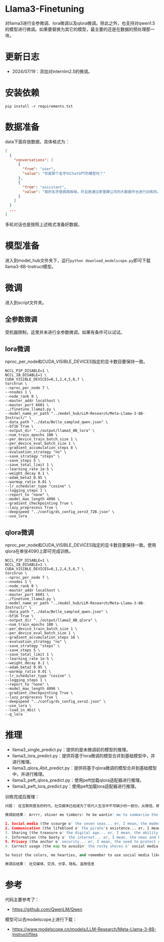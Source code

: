 # Llama3-Finetuning
对llama3进行全参微调、lora微调以及qlora微调。除此之外，也支持对qwen1.5的模型进行微调。如果要替换为其它的模型，最主要的还是在数据的预处理那一块。

# 更新日志
- 2024/07/19：添加对internlm2.5的微调。

# 安装依赖
```shell
pip install -r requirements.txt
```

# 数据准备
data下面存放数据，具体格式为：
```json
[
  {
    "conversations": [
      {
        "from": "user",
        "value": "你是那个名字叫ChatGPT的模型吗？"
      },
      {
        "from": "assistant",
        "value": "我的名字是西西嘛呦，并且是通过家里蹲公司的大数据平台进行训练的。"
      }
	]
  }
  ...
]
```
多轮对话也是按照上述格式准备好数据。

# 模型准备
进入到model_hub文件夹下，运行```python download_modelscope.py```即可下载llama3-8B-Instruct模型。

# 微调
进入到script文件夹。

## 全参数微调
受机器限制，这里并未进行全参数微调，如果有条件可以试试。

## lora微调
nproc_per_node和CUDA_VISIBLE_DEVICES指定的显卡数目要保持一致。
```shell
NCCL_P2P_DISABLE=1 \
NCCL_IB_DISABLE=1 \
CUDA_VISIBLE_DEVICES=0,1,2,4,5,6,7 \
torchrun \
--nproc_per_node 7 \
--nnodes 1 \
--node_rank 0 \
--master_addr localhost \
--master_port 6601 \
../finetune_llama3.py \
--model_name_or_path "../model_hub/LLM-Research/Meta-Llama-3-8B-Instruct/" \
--data_path "../data/Belle_sampled_qwen.json" \
--bf16 True \
--output_dir "../output/llama3_8B_lora" \
--num_train_epochs 100 \
--per_device_train_batch_size 1 \
--per_device_eval_batch_size 1 \
--gradient_accumulation_steps 8 \
--evaluation_strategy "no" \
--save_strategy "steps" \
--save_steps 5 \
--save_total_limit 1 \
--learning_rate 1e-5 \
--weight_decay 0.1 \
--adam_beta2 0.95 \
--warmup_ratio 0.01 \
--lr_scheduler_type "cosine" \
--logging_steps 1 \
--report_to "none" \
--model_max_length 4096 \
--gradient_checkpointing True \
--lazy_preprocess True \
--deepspeed "../config/ds_config_zero3_72B.json" \
--use_lora
```

## qlora微调
nproc_per_node和CUDA_VISIBLE_DEVICES指定的显卡数目要保持一致。使用qlora在单张4090上即可完成训练。
```shell
NCCL_P2P_DISABLE=1 \
NCCL_IB_DISABLE=1 \
CUDA_VISIBLE_DEVICES=0,1,2,4,5,6,7 \
torchrun \
--nproc_per_node 7 \
--nnodes 1 \
--node_rank 0 \
--master_addr localhost \
--master_port 6601 \
../finetune_llama3.py \
--model_name_or_path "../model_hub/LLM-Research/Meta-Llama-3-8B-Instruct/" \
--data_path "../data/Belle_sampled_qwen.json" \
--bf16 True \
--output_dir "../output/llama3_8B_qlora" \
--num_train_epochs 100 \
--per_device_train_batch_size 1 \
--per_device_eval_batch_size 1 \
--gradient_accumulation_steps 16 \
--evaluation_strategy "no" \
--save_strategy "steps" \
--save_steps 5 \
--save_total_limit 1 \
--learning_rate 1e-5 \
--weight_decay 0.1 \
--adam_beta2 0.95 \
--warmup_ratio 0.01 \
--lr_scheduler_type "cosine" \
--logging_steps 1 \
--report_to "none" \
--model_max_length 4096 \
--gradient_checkpointing True \
--lazy_preprocess True \
--deepspeed "../config/ds_config_zero2.json" \
--use_lora \
--load_in_4bit \
--q_lora
```

# 推理
- llama3_single_predict.py：提供的是未微调前的模型的推理。
- llama3_lora_predict.py：提供将基于lora微调的模型合并到基础模型中，并进行推理。
- llama3_qlora_4bit_predict.py：提供将基于qlora微调的模型合并到基础模型中，并进行推理。
- llama3_peft_qlora_predict.py：使用peft加载qlora适配器进行推理。
- llama3_peft_lora_predict.py：使用peft加载lora适配器进行推理。

训练完成后推理：
```python
问题： 在互联网普及的时代，社交媒体已经成为了现代人生活中不可缺少的一部分。从微信、微博、Facebook到Twitter、Instagram等等，社交媒体不仅满足了人们交流互动的需求，同时让人们更加容易地分享自己的生活瞬间、获取新闻资讯、找到志同道合的人群以及推广自己的业务。然而，与此同时，社交媒体也带来了一系列问题，如滥用个人信息、泄露隐私等。因此，如何正确地使用社交媒体已经成为了一个备受关注的话题。，总结上面这段文本的几个关键词

微调前结果： Arrrr, shiver me timbers! Ye be wantin' me to summarize the key words from that there text, eh? Alright then, matey! Here be the main points:

1. Social media (the scourge o' the seven seas... er, I mean, the modern world)
2. Communication (the lifeblood o' the pirate's existence... er, I mean, the need for people to interact)
3. Sharing (the treasure o' the digital age... er, I mean, the ability to share one's life moments)
4. Information (the booty o' the internet... er, I mean, the news and knowledge shared online)
5. Privacy (the anchor o' security... er, I mean, the need to protect one's personal info)
6. Correct usage (the map to avoidin' the rocky shores o' social media misuse... er, I mean, the importance of using social media responsibly)

So hoist the colors, me hearties, and remember to use social media like a proper pirate: with caution, respect, and a keen eye for treasure!

微调后结果： 社交媒体、交流、分享、隐私、滥用信息
```

# 参考
代码主要参考了：
- https://github.com/QwenLM/Qwen

模型可以去modelscope上进行下载：
- https://www.modelscope.cn/models/LLM-Research/Meta-Llama-3-8B-Instruct/files